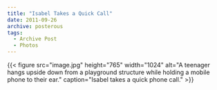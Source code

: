 ```yaml
---
title: "Isabel Takes a Quick Call"
date: 2011-09-26
archive: posterous
tags: 
  - Archive Post
  - Photos
---
```


{{< figure 
	src="image.jpg" 
	height="765" 
	width="1024" 
	alt="A teenager hangs upside down from a playground structure while holding a mobile phone to their ear." 
	caption="Isabel takes a quick phone call." >}}

